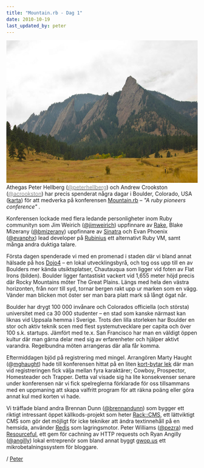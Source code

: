 ```yaml
---
title: "Mountain.rb - Dag 1"
date: 2010-10-19
last_updated_by: peter
---
```

<a href="/assets/legacy/uploads/2010/10/flatirons.jpg"><img class="alignnone size-full wp-image-886" title="Flat Irons" src="/assets/legacy/uploads/2010/10/flatirons.jpg" alt="Flat Irons Boulder" width="750" height="374" /></a>
Athegas Peter Hellberg (<a href="http://twitter.com/peterhellberg"><span style="color: #888888;">@peterhellberg</span></a>) och Andrew Crookston (<a href="http://twitter.com/acrookston"><span style="color: #888888;">@acrookston</span></a>) har precis spenderat några dagar i Boulder, Colorado, USA (<a title="Google Maps karta" href="http://maps.google.com/maps?f=q&source=s_q&hl=en&geocode=&q=Boulder,+CO,+usa&sll=59.297891,18.044232&sspn=0.01238,0.035019&ie=UTF8&hq=&hnear=Boulder,+Colorado&ll=40.014994,-105.335884&spn=0.148562,0.410957&t=h&z=12">karta</a>) för att medverka på konferensen <a href="http://mountainrb.com">Mountain.rb</a> – <em>"A ruby pioneers conference" .</em>

Konferensen lockade med flera ledande personligheter inom Ruby communityn som Jim Weirich (<a href="http://twitter.com/jimweirich">@jimweirich</a>) uppfinnare av <a href="http://en.wikipedia.org/wiki/Rake_(software)">Rake</a>, Blake Mizerany (<a href="http://twitter.com/bmizerany">@bmizerany</a>) uppfinnare av <a href="http://www.sinatrarb.com">Sinatra</a> och Evan Phoenix (<a href="http://twitter.com/evanphx">@evanphx</a>) lead developer på <a href="http://rubini.us/">Rubinius</a> ett alternativt Ruby VM, samt många andra duktiga talare.

Första dagen spenderade vi med en promenad i staden där vi bland annat hälsade på hos <a href="http://dojo4.com/">Dojo4</a> – en lokal utvecklingsbyrå, och tog oss upp till en av Boulders mer kända utsiktsplatser, Chautauqua som ligger vid foten av Flat Irons (bilden). Boulder ligger fantastiskt vackert vid 1,655 meter höjd precis där Rocky Mountains möter The Great Plains. Längs med hela den västra horizonten, från norr till syd, tornar bergen rakt upp ur marken som en vägg. Vänder man blicken mot öster ser man bara platt mark så långt ögat når.

Boulder har drygt 100 000 invånare och Colorados officiella (och största) universitet med ca 30 000 studenter – en stad som kanske närmast kan liknas vid Uppsala hemma i Sverige. Trots den lilla storleken har Boulder en stor och aktiv teknik scen med flest systemutvecklare per capita och över 100 s.k. startups. Jämfört med te.x. San Francisco har man en väldigt öppen kultur där man gärna delar med sig av erfarenheter och hjälper aktivt varandra. Regelbundna möten arrangeras där alla får komma.

Eftermiddagen bjöd på registrering med mingel. Arrangören Marty Haught (@<a href="http://twitter.com/mghaught">mghaught</a>) hade till konferensen hittat på en liten <a href="http://mountainrb.com/cardgame">kort-bytar lek</a> där man vid registreringen fick välja mellan fyra karaktärer; Cowboy, Prospector, Homesteader och Trapper. Detta val visade sig ha lite konsekvenser senare under konferensen när vi fick spelreglerna förklarade för oss tillsammans med en uppmaning att skapa valfritt program för att räkna poäng eller göra annat kul med korten vi hade.

Vi träffade bland andra Brennan Dunn (<a href="http://twitter.com/brennandunn">@brennandunn</a>) som bygger ett riktigt intressant öppet källkods-projekt som heter <a href="http://github.com/brennandunn/rack-cms">Rack::CMS</a>, ett lättviktigt CMS som gör det möjligt för icke tekniker att ändra textinnehåll på en hemsida, använder <a href="http://code.google.com/p/redis/">Redis</a> som lagringsmotor. Peter Williams (<a href="http://twitter.com/pezra">@pezra</a>) med <a href="http://resourceful.rubyforge.org/">Resourceful</a>, ett gem för cachning av HTTP requests och Ryan Angilly (<a href="http://twitter.com/angilly">@angilly</a>) lokal entreprenör som bland annat byggt <a href="http://gwop.us/">gwop.us</a> ett mikrobetalningssystem för bloggare.

/ [Peter](/peter)
